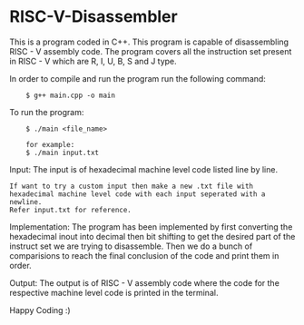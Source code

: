 # RISC-V-Disassembler

This is a program coded in C++. This program is capable of disassembling RISC - V assembly code. 
The program covers all the instruction set present in RISC - V which are R, I, U, B, S and J type.

In order to compile and run the program run the following command:

        $ g++ main.cpp -o main

To run the program:

        $ ./main <file_name>
        
        for example: 
        $ ./main input.txt

Input: The input is of hexadecimal machine level code listed line by line.

    If want to try a custom input then make a new .txt file with hexadecimal machine level code with each input seperated with a newline.
    Refer input.txt for reference.

Implementation: The program has been implemented by first converting the hexadecimal inout into decimal then bit shifting to get the 
    desired part of the instruct set we are trying to disassemble. Then we do a bunch of comparisions to reach the final conclusion of the code and print them in order.

Output: The output is of RISC - V assembly code where the code for the respective machine level code is printed in the terminal.

Happy Coding :)
